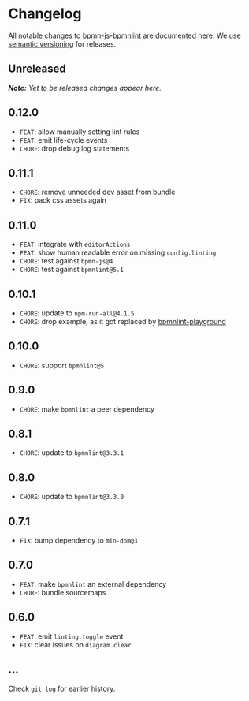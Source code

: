 # Changelog

All notable changes to [bpmn-js-bpmnlint](https://github.com/bpmn-io/bpmn-js-bpmnlint) are documented here. We use [semantic versioning](http://semver.org/) for releases.

## Unreleased

___Note:__ Yet to be released changes appear here._

## 0.12.0

* `FEAT`: allow manually setting lint rules
* `FEAT`: emit life-cycle events
* `CHORE`: drop debug log statements

## 0.11.1

* `CHORE`: remove unneeded dev asset from bundle
* `FIX`: pack css assets again

## 0.11.0

* `FEAT`: integrate with `editorActions`
* `FEAT`: show human readable error on missing `config.linting`
* `CHORE`: test against `bpmn-js@4`
* `CHORE`: test against `bpmnlint@5.1`

## 0.10.1

* `CHORE`: update to `npm-run-all@4.1.5`
* `CHORE`: drop example, as it got replaced by [bpmnlint-playground](https://github.com/bpmn-io/bpmnlint-playground)

## 0.10.0

* `CHORE`: support `bpmnlint@5`

## 0.9.0

* `CHORE`: make `bpmnlint` a peer dependency

## 0.8.1

* `CHORE`: update to `bpmnlint@3.3.1`

## 0.8.0

* `CHORE`: update to `bpmnlint@3.3.0`

## 0.7.1

* `FIX`: bump dependency to `min-dom@3`

## 0.7.0

* `FEAT`: make `bpmnlint` an external dependency
* `CHORE`: bundle sourcemaps

## 0.6.0

* `FEAT`: emit `linting.toggle` event
* `FIX`: clear issues on `diagram.clear`

## ...

Check `git log` for earlier history.
